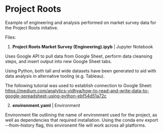 # Project Roots 

Example of engineering and analysis performed on market survey data for the Project Roots initative.

Files:

1. **Project Roots Market Survey (Engineering).ipyb** | Jupyter Notebook

Uses Google API to pull data from Google Sheet, perform data cleansing steps, and insert output into new Google Sheet tabs.

Using Python, both tall and wide datasets have been generated to aid with data analysis in alternative tooling (e.g. Tableau).

The following tutorial was used to establish connection to Google Sheet:
https://medium.com/analytics-vidhya/how-to-read-and-write-data-to-google-spreadsheet-using-python-ebf54d51a72c

2. **environment.yaml** | Environment 

Environment file outlining the name of environment used for the project, as well as dependencies that required installation.
Using the conda env export --from-history flag, this environemt file will work across all platforms.
